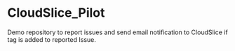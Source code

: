 # CloudSlice_Pilot

Demo repository to report issues and send email notification to CloudSlice if tag is added to reported Issue.
